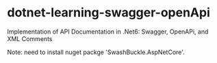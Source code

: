 # dotnet-learning-swagger-openApi
Implementation of API Documentation in .Net6: Swagger, OpenAPi, and XML Comments

Note: need to install nuget packge 'SwashBuckle.AspNetCore'.
